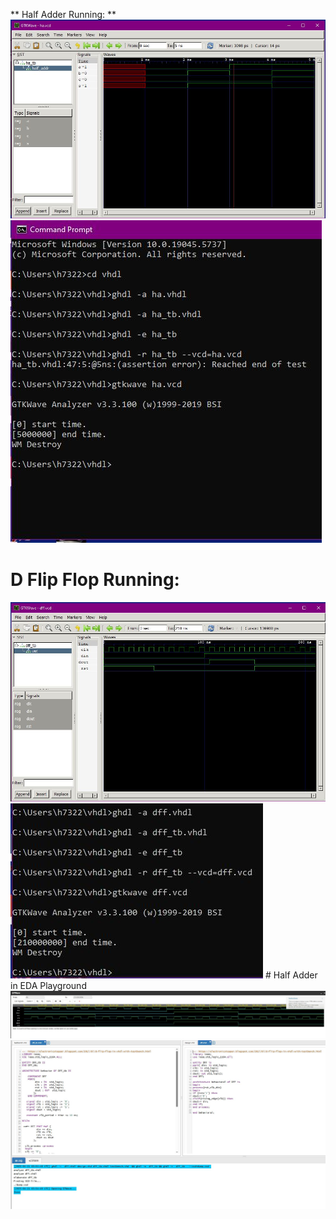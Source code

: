 ** Half Adder Running: **
<img src="322_lab_1.1.JPG" alt="322_lab_1.1" >
<img src="322_lab_1.2.JPG" alt="322_lab_1.2" >
# D Flip Flop Running:
<img src="322_lab_1.3.JPG" alt="322_lab_1.3" >
<img src="322_lab_1.4.JPG" alt="322_lab_1.4" >
# Half Adder in EDA Playground
<img src="322_lab_1.5.JPG" alt="322_lab_1.5" >
<img src="322_lab_1.6.JPG" alt="322_lab_1.6" >
